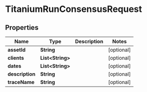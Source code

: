 

# TitaniumRunConsensusRequest


## Properties

| Name | Type | Description | Notes |
|------------ | ------------- | ------------- | -------------|
|**assetId** | **String** |  |  [optional] |
|**clients** | **List&lt;String&gt;** |  |  [optional] |
|**dates** | **List&lt;String&gt;** |  |  [optional] |
|**description** | **String** |  |  [optional] |
|**traceName** | **String** |  |  [optional] |



